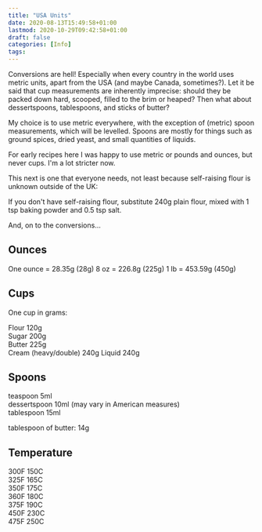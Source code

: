 ```yaml
---
title: "USA Units"
date: 2020-08-13T15:49:58+01:00
lastmod: 2020-10-29T09:42:58+01:00
draft: false
categories: [Info]
tags: 
---
```


Conversions are hell! Especially when every country in the world uses metric units, apart from the USA (and maybe Canada, sometimes?). Let it be said that cup measurements are inherently imprecise: should they be packed down hard, scooped, filled to the brim or heaped? Then what about dessertspoons, tablespoons, and sticks of butter?

My choice is to use metric everywhere, with the exception of (metric) spoon measurements, which will be levelled. Spoons are mostly for things such as ground spices, dried yeast, and small quantities of liquids.

For early recipes here I was happy to use metric or pounds and ounces, but never cups. I'm a lot stricter now.

This next is one that everyone needs, not least because self-raising flour is unknown outside of the UK:

If you don't have self-raising flour, substitute 240g plain flour, mixed with 1 tsp baking powder and 0.5 tsp salt.

And, on to the conversions...

## Ounces

One ounce = 28.35g (28g)
8 oz = 226.8g (225g)
1 lb = 453.59g (450g)

## Cups

One cup in grams:

Flour 120g  
Sugar 200g  
Butter 225g  
Cream (heavy/double) 240g
Liquid 240g  

## Spoons

teaspoon 5ml  
dessertspoon 10ml (may vary in American measures)  
tablespoon 15ml  

tablespoon of butter: 14g

## Temperature

300F 150C  
325F 165C  
350F 175C  
360F 180C  
375F 190C  
450F 230C  
475F 250C  


